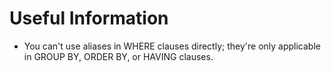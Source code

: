 # Useful Information

- You can't use aliases in WHERE clauses directly; they're only applicable in GROUP BY, ORDER BY, or HAVING clauses.
